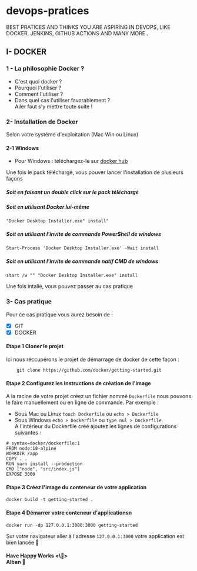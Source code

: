 # devops-pratices
BEST PRATICES AND THINKS YOU ARE ASPIRING IN DEVOPS, LIKE DOCKER, JENKINS, GITHUB ACTIONS AND MANY MORE..

## I- DOCKER 
### 1 - La philosophie Docker ?
-  C'est quoi docker ?
-  Pourquoi l'utiliser ?
-  Comment l'utiliser ?
-  Dans quel cas l'utiliser favorablement ? <br>
Aller faut s'y mettre toute suite !

### 2- Installation de Docker
Selon votre système d'exploitation (Mac Win ou Linux)
#### 2-1 Windows
- Pour Windows : téléchargez-le sur
[docker hub](https://docs.docker.com/desktop/install/windows-install/)

Une fois le pack téléchargé, vous pouver lancer l'installation de plusieurs façons <br>
##### Soit en faisant un double click sur le pack téléchargé
##### Soit en utilisant Docker lui-même
``` 
"Docker Desktop Installer.exe" install"
```
##### Soit en utilisant l'invite de commande PowerShell de windows
```
Start-Process 'Docker Desktop Installer.exe' -Wait install
```
##### Soit en utilisant l'invite de commande natif CMD de windows
```
start /w "" "Docker Desktop Installer.exe" install
```
Une fois intallé, vous pouvez passer au cas pratique <br>

### 3- Cas pratique
Pour ce cas pratique vous aurez besoin de : 
- [x] GIT
- [x] DOCKER

#### Etape 1 Cloner le projet
Ici nous réccupérons le projet de démarrage de docker de cette façon : 
```
    git clone https://github.com/docker/getting-started.git
```
#### Etape 2 Configurez les instructions de création de l'image 
A la racine de votre projet créez un fichier nommé ``` Dockerfile ```
nous pouvons le faire manuellement ou en ligne de commande. Par exemple :
- Sous Mac ou Linux
  ``` touch Dockerfile ``` ou ``` echo > Dockerfile ```
- Sous Windows ``` echo > Dockerfile ``` ou ``` type nul > Dockerfile ```
 <br> A l'intérieur du Dockerfile créé ajoutez les lignes de configurations suivantes :


```
# syntax=docker/dockerfile:1
FROM node:18-alpine
WORKDIR /app
COPY . .
RUN yarn install --production
CMD ["node", "src/index.js"]
EXPOSE 3000
```
#### Etape 3 Créez l'image du conteneur de votre application
```
docker build -t getting-started .
```
#### Etape 4 Démarrer votre conteneur d'applicationsn
```
docker run -dp 127.0.0.1:3000:3000 getting-started
```
Sur votre navigateur aller à l'adresse ``` 127.0.0.1:3000 ``` votre application est bien lancée 🚀
#### Have Happy Works <\🎉>    <br> Alban 🚀
